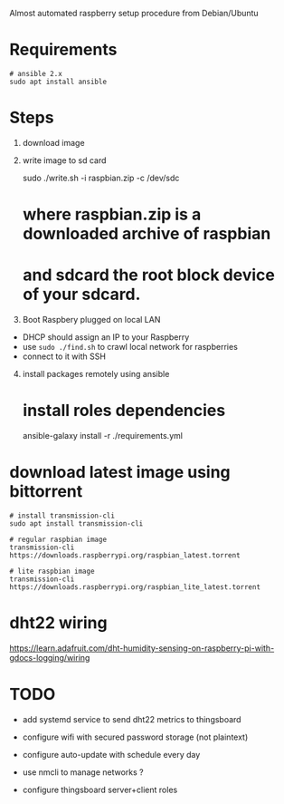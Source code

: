 Almost automated raspberry setup procedure from Debian/Ubuntu

# Requirements

    # ansible 2.x
    sudo apt install ansible

# Steps

1. download image
2. write image to sd card

    sudo ./write.sh -i raspbian.zip -c /dev/sdc
    # where raspbian.zip is a downloaded archive of raspbian
    # and sdcard the root block device of your sdcard.

3. Boot Raspbery plugged on local LAN

- DHCP should assign an IP to your Raspberry
- use `sudo ./find.sh` to crawl local network for raspberries
- connect to it with SSH

4. install packages remotely using ansible

    # install roles dependencies
    ansible-galaxy install -r ./requirements.yml

# download latest image using bittorrent

    # install transmission-cli
    sudo apt install transmission-cli

    # regular raspbian image
    transmission-cli https://downloads.raspberrypi.org/raspbian_latest.torrent

    # lite raspbian image
    transmission-cli https://downloads.raspberrypi.org/raspbian_lite_latest.torrent


# dht22 wiring

https://learn.adafruit.com/dht-humidity-sensing-on-raspberry-pi-with-gdocs-logging/wiring

# TODO

- add systemd service to send dht22 metrics to thingsboard
- configure wifi with secured password storage (not plaintext)
- configure auto-update with schedule every day

- use nmcli to manage networks ?

- configure thingsboard server+client roles
